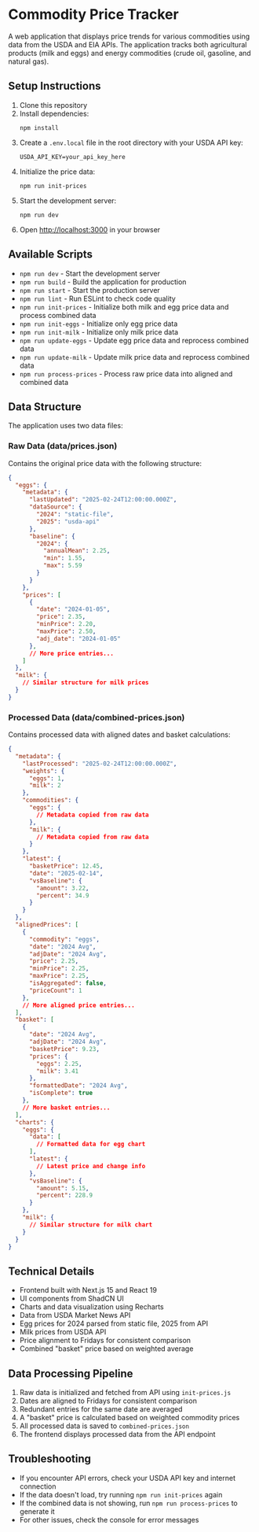 # Commodity Price Tracker

A web application that displays price trends for various commodities using data from the USDA and EIA APIs. The application tracks both agricultural products (milk and eggs) and energy commodities (crude oil, gasoline, and natural gas).

## Setup Instructions

1. Clone this repository
2. Install dependencies:
   ```
   npm install
   ```
3. Create a `.env.local` file in the root directory with your USDA API key:
   ```
   USDA_API_KEY=your_api_key_here
   ```
4. Initialize the price data:
   ```
   npm run init-prices
   ```
5. Start the development server:
   ```
   npm run dev
   ```
6. Open [http://localhost:3000](http://localhost:3000) in your browser

## Available Scripts

- `npm run dev` - Start the development server
- `npm run build` - Build the application for production
- `npm run start` - Start the production server
- `npm run lint` - Run ESLint to check code quality
- `npm run init-prices` - Initialize both milk and egg price data and process combined data
- `npm run init-eggs` - Initialize only egg price data
- `npm run init-milk` - Initialize only milk price data
- `npm run update-eggs` - Update egg price data and reprocess combined data
- `npm run update-milk` - Update milk price data and reprocess combined data
- `npm run process-prices` - Process raw price data into aligned and combined data

## Data Structure

The application uses two data files:

### Raw Data (data/prices.json)

Contains the original price data with the following structure:

```json
{
  "eggs": {
    "metadata": {
      "lastUpdated": "2025-02-24T12:00:00.000Z",
      "dataSource": {
        "2024": "static-file",
        "2025": "usda-api"
      },
      "baseline": {
        "2024": {
          "annualMean": 2.25,
          "min": 1.55,
          "max": 5.59
        }
      }
    },
    "prices": [
      {
        "date": "2024-01-05",
        "price": 2.35,
        "minPrice": 2.20,
        "maxPrice": 2.50,
        "adj_date": "2024-01-05"
      },
      // More price entries...
    ]
  },
  "milk": {
    // Similar structure for milk prices
  }
}
```

### Processed Data (data/combined-prices.json)

Contains processed data with aligned dates and basket calculations:

```json
{
  "metadata": {
    "lastProcessed": "2025-02-24T12:00:00.000Z",
    "weights": {
      "eggs": 1,
      "milk": 2
    },
    "commodities": {
      "eggs": {
        // Metadata copied from raw data
      },
      "milk": {
        // Metadata copied from raw data
      }
    },
    "latest": {
      "basketPrice": 12.45,
      "date": "2025-02-14",
      "vsBaseline": {
        "amount": 3.22,
        "percent": 34.9
      }
    }
  },
  "alignedPrices": [
    {
      "commodity": "eggs",
      "date": "2024 Avg",
      "adjDate": "2024 Avg",
      "price": 2.25,
      "minPrice": 2.25,
      "maxPrice": 2.25,
      "isAggregated": false,
      "priceCount": 1
    },
    // More aligned price entries...
  ],
  "basket": [
    {
      "date": "2024 Avg",
      "adjDate": "2024 Avg",
      "basketPrice": 9.23,
      "prices": {
        "eggs": 2.25,
        "milk": 3.41
      },
      "formattedDate": "2024 Avg",
      "isComplete": true
    },
    // More basket entries...
  ],
  "charts": {
    "eggs": {
      "data": [
        // Formatted data for egg chart
      ],
      "latest": {
        // Latest price and change info
      },
      "vsBaseline": {
        "amount": 5.15,
        "percent": 228.9
      }
    },
    "milk": {
      // Similar structure for milk chart
    }
  }
}
```

## Technical Details

- Frontend built with Next.js 15 and React 19
- UI components from ShadCN UI
- Charts and data visualization using Recharts
- Data from USDA Market News API
- Egg prices for 2024 parsed from static file, 2025 from API
- Milk prices from USDA API
- Price alignment to Fridays for consistent comparison
- Combined "basket" price based on weighted average

## Data Processing Pipeline

1. Raw data is initialized and fetched from API using `init-prices.js`
2. Dates are aligned to Fridays for consistent comparison
3. Redundant entries for the same date are averaged
4. A "basket" price is calculated based on weighted commodity prices
5. All processed data is saved to `combined-prices.json`
6. The frontend displays processed data from the API endpoint

## Troubleshooting

- If you encounter API errors, check your USDA API key and internet connection
- If the data doesn't load, try running `npm run init-prices` again
- If the combined data is not showing, run `npm run process-prices` to generate it
- For other issues, check the console for error messages